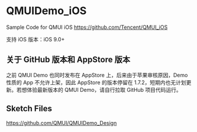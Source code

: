# QMUIDemo_iOS
Sample Code for QMUI iOS https://github.com/Tencent/QMUI_iOS

支持 iOS 版本：iOS 9.0+

## 关于 GitHub 版本和 AppStore 版本

之前 QMUI Demo 也同时发布在 AppStore 上，后来由于苹果审核原因，Demo 性质的 App 不允许上架，因此 AppStore 的版本停留在 1.7.2，短期内也无计划更新。若想体验最新版本的 QMUI Demo，请自行拉取 GitHub 项目代码运行。

## Sketch Files

https://github.com/QMUI/QMUIDemo_Design
